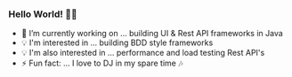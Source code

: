 ### Hello World! 👋🏽

- 🔭 I’m currently working on ... building UI & Rest API frameworks in Java
- 💡 I'm interested in ... building BDD style frameworks
- 💡 I'm also interested in ... performance and load testing Rest API's
- ⚡ Fun fact: ... I love to DJ in my spare time 🎶
